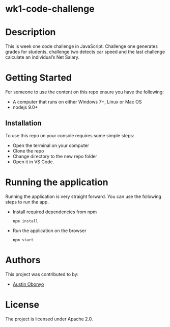 # wk1-code-challenge

# Description
This is week one code challenge in JavaScript. Challenge one generates grades for students, challenge two detects car speed and the last challenge calculate an individual’s Net Salary.

#  Getting Started
For someone to use the content on this repo ensure you have the following:
- A computer that runs on either Windows 7+, Linux or Mac OS
- nodejs 9.0+

## Installation
To use this repo on your console requires some simple steps:

- Open the terminal on your computer
- Clone the repo
- Change directory to the new repo folder
- Open it in VS Code.

# Running the application

Running the application is very straight forward. You can use the following steps to run the app.

- Install required dependencies from npm

      npm install
- Run the application on the browser

      npm start
# Authors
This project was contributed to by:
- [Austin Obonyo](https://github.com/Austinjnr)

# License
The project is licensed under Apache 2.0.